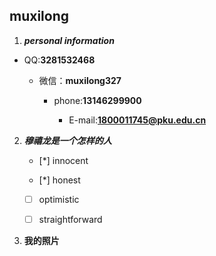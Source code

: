 ## muxilong ##

1. ***personal information***

* QQ:**3281532468**
   
  * 微信：**muxilong327**
   
    * phone:**13146299900**
   
      * E-mail:**1800011745@pku.edu.cn**
   
  
2. ***穆禧龙是一个怎样的人***

   - [*] innocent
   
   - [*] honest
   
   - [ ] optimistic
   
   - [ ] straightforward

3. **我的照片**





